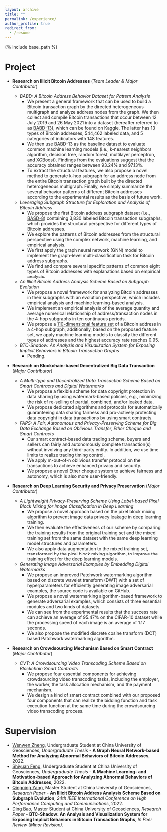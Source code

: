 ```yaml
---
layout: archive
title: ""
permalink: /experience/
author_profile: true
redirect_from:
  - /resume
---
```


{% include base_path %}

# Project

* **Research on Illicit Bitcoin Addresses** (*Team Leader & Major Contributor*)
  * *BABD: A Bitcoin Address Behavior Dataset for Pattern Analysis*
    * We present a general framework that can be used to build a Bitcoin transaction graph by the directed heterogeneous multigraph and analyze address nodes from the graph. We then collect and compile Bitcoin transactions that occur between 12 July 2019 and 26 May 2021 into a dataset (hereafter referred to as [BABD-13](https://www.kaggle.com/datasets/lemonx/babd13)), which can be found on Kaggle. The latter has 13 types of Bitcoin addresses, 544,462 labeled data, and 5 categories of indicators with 148 features. 
    * We then use BABD-13 as the baseline dataset to evaluate common machine learning models (i.e., k-nearest neighbors algorithm, decision tree, random forest, multilayer perceptron, and XGBoost). Findings from the evaluations suggest that the accuracy obtained ranges between 93.24% and 97.13%. 
    * To extract the structural features, we also propose a novel method to generate k-hop subgraph for an address node from the entire Bitcoin transaction graph built by the directed heterogeneous multigraph. Finally, we simply summarize the several behavior patterns of different Bitcoin addresses according to the experimental results as the basis of future work.
  * *Leveraging Subgraph Structure for Exploration and Analysis of Bitcoin Address*
    * We propose the first Bitcoin address subgraph dataset (i.e., [BASD-8](https://www.kaggle.com/datasets/lemonx/basd8)) containing 3,830 labeled Bitcoin transaction subgraphs, which provides the structural perspective for different types of Bitcoin addresses.
    * We explore the patterns of Bitcoin addresses from the structural perspective using the complex network, machine learning, and empirical analysis.
    * We first apply the graph neural network (GNN) model to implement the graph-level multi-classification task for Bitcoin address subgraphs.
    * We find and compare several specific patterns of common eight types of Bitcoin addresses with explanations based on empirical analysis.
  * *An Illicit Bitcoin Address Analysis Scheme Based on Subgraph Evolution*
    * We propose a novel framework for analyzing Bitcoin addresses in their subgraphs with an evolution perspective, which includes empirical analysis and machine learning-based analysis.
    * We implement an empirical analysis of the average quantity and average numerical relationship of address/transaction nodes in the 4-hop subgraphs in ten continuous periods.
    * We propose a [110-dimensional feature set](https://www.kaggle.com/datasets/lemonx/bitcoin-subgraph-evolution-data) of a Bitcoin address in a 4-hop subgraph, additionally, based on the proposed feature set, we apply machine learning models to classify the different types of addresses and the highest accuracy rate reaches 0.95.
  * *BTC-Shadow: An Analysis and Visualization System for Exposing Implicit Behaviors in Bitcoin Transaction Graphs*
    * Pending.

* **Research on Blockchain-based Decentralized Big Data Transaction** (*Major Contributor*)
  * *A Multi-type and Decentralized Data Transaction Scheme Based on Smart Contracts and Digital Watermarks*
    * We propose a flexible scheme for data copyright protection in data sharing by using watermark-based policies, e.g., minimizing the risk of re-selling of partial, combined, and/or leaked data.
    * We propose dedicated algorithms and protocols for automatically guaranteeing data sharing fairness and pro-actively protecting data copyright in data transactions by using smart contracts.
  * *FAPS: A Fair, Autonomous and Privacy-Preserving Scheme for Big Data Exchange Based on Oblivious Transfer, Ether Cheque and Smart Contracts*
    * Our smart contract-based data trading scheme, buyers and sellers can fairly and autonomously complete transaction(s) without involving any third-party entity. In addition, we use time limits to realize trading timing control.
    * We apply m-out-of-n oblivious transfer protocol on the transactions to achieve enhanced privacy and security.
    * We propose a novel Ether cheque system to achieve fairness and autonomy, which is also more user-friendly.

* **Research on Deep Learning Security and Privacy Preservation** (*Major Contributor*)
  * *A Lightweight Privacy-Preserving Scheme Using Label-based Pixel Block Mixing for Image Classification in Deep Learning*
    * We propose a novel approach based on the pixel block mixing algorithm to prevent image data privacy leakage in deep learning training. 
    * We then evaluate the effectiveness of our scheme by comparing the training results from the original training set and the mixed training set from the same dataset with the same deep learning model structures and parameters. 
    * We also apply data augmentation to the mixed training set, transformed by the pixel block mixing algorithm, to improve the training effect for the deep learning models.
  * *Generating Image Adversarial Examples by Embedding Digital Watermarks*
    * We propose an improved Patchwork watermarking algorithm based on discrete wavelet transform (DWT) with a set of hyperparameters for efficiently generating image adversarial examples, the source code is available on GitHub.
    * We propose a novel watermarking algorithm-based framework to generate adversarial examples, which consists of three essential modules and two kinds of datasets.
    * We can see from the experimental results that the success rate can achieve an average of 95.47% on the CIFAR-10 dataset while the processing speed of each image is an average of 1.17 seconds.
    * We also propose the modified discrete cosine transform (DCT) based Patchwork watermarking algorithm. 

* **Research on Crowdsourcing Mechanism Based on Smart Contract** (*Major Contributor*)
  * *CVT: A Crowdsourcing Video Transcoding Scheme Based on Blockchain Smart Contracts*
    * We propose four essential components for achieving crowdsourcing video transcoding tasks, including the employer, the worker, the task allocation mechanism, and the payment mechanism.
    * We design a kind of smart contract combined with our proposed four components that can realize the bidding function and task execution function at the same time during the crowdsourcing video transcoding process.

# Supervision

* <u>Wenwen Zheng</u>, Undergraduate Student at China University of Geosciences, *Undergraduate Thesis* - **A Graph Neural Network-based Method for Analyzing Abnormal Behaviors of Bitcoin Addresses**, 2022.
* <u>Shiyuan Feng</u>, Undergraduate Student at China University of Geosciences, *Undergraduate Thesis* - **A Machine Learning- and Motivation-based Approach for Analyzing Abnormal Behaviors of Bitcoin Addresses**, 2022.
* <u>Qingqing Yang</u>, Master Student at China University of Geosciences, *Research Paper* - **An Illicit Bitcoin Address Analysis Scheme Based on Subgraph Evolution**, *24th IEEE International Conference on High Performance Computing and Communications*, 2022.
* <u>Ding Bao</u>, Master Student at China University of Geosciences, *Research Paper* - **BTC-Shadow: An Analysis and Visualization System for Exposing Implicit Behaviors in Bitcoin Transaction Graphs**, *In Peer Review (Minor Revision)*.

<!-- # Intership -->


  
